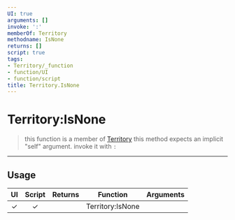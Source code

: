 ```yaml
---
UI: true
arguments: []
invoke: ':'
memberOf: Territory
methodname: IsNone
returns: []
script: true
tags:
- Territory/_function
- function/UI
- function/script
title: Territory.IsNone
---
```

# Territory:IsNone
> this function is a member of [Territory](civ-6/lua/Territory.md)
> this method expects an implicit "self" argument. invoke it with `:`
-----
## Usage
|  UI | Script | Returns | Function | Arguments |
|:---:|:------:|-------:|:--------:|:---------|
|✓|✓||Territory:IsNone||
